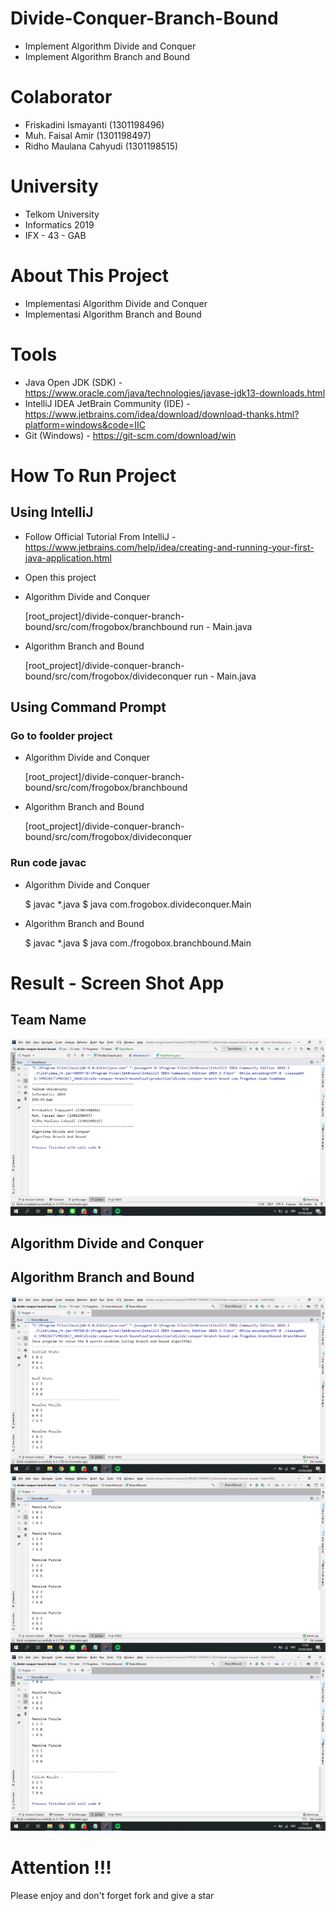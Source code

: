 # Divide-Conquer-Branch-Bound
- Implement Algorithm Divide and Conquer
- Implement Algorithm Branch and Bound

# Colaborator
- Friskadini Ismayanti (1301198496)
- Muh. Faisal Amir  (1301198497)
- Ridho Maulana Cahyudi  (1301198515)

# University
- Telkom University
- Informatics 2019
- IFX - 43 - GAB

# About This Project
- Implementasi Algorithm Divide and Conquer
- Implementasi Algorithm Branch and Bound

# Tools
- Java Open JDK (SDK) - https://www.oracle.com/java/technologies/javase-jdk13-downloads.html
- IntelliJ IDEA JetBrain Community (IDE) - https://www.jetbrains.com/idea/download/download-thanks.html?platform=windows&code=IIC
- Git (Windows) - https://git-scm.com/download/win

# How To Run Project
## Using IntelliJ
- Follow Official Tutorial From IntelliJ - https://www.jetbrains.com/help/idea/creating-and-running-your-first-java-application.html
- Open this project
- Algorithm Divide and Conquer

    [root_project]/divide-conquer-branch-bound/src/com/frogobox/branchbound
    run - Main.java


- Algorithm Branch and Bound

    [root_project]/divide-conquer-branch-bound/src/com/frogobox/divideconquer
    run - Main.java


## Using Command Prompt
### Go to foolder project
- Algorithm Divide and Conquer

    [root_project]/divide-conquer-branch-bound/src/com/frogobox/branchbound


- Algorithm Branch and Bound

    [root_project]/divide-conquer-branch-bound/src/com/frogobox/divideconquer

### Run code javac

- Algorithm Divide and Conquer

    $ javac *.java
    $ java com.frogobox.divideconquer.Main


- Algorithm Branch and Bound

    $ javac *.java
    $ java com./frogobox.branchbound.Main

# Result - Screen Shot App
## Team Name
![ScreenShoot Apps](docs/image/ss_team_name.png?raw=true)

## Algorithm Divide and Conquer

## Algorithm Branch and Bound
![ScreenShoot Apps](docs/image/ss_branchbounch_1.png?raw=true)
![ScreenShoot Apps](docs/image/ss_branchbounch_2.png?raw=true)
![ScreenShoot Apps](docs/image/ss_branchbounch_3.png?raw=true)

# Attention !!!
Please enjoy and don't forget fork and give a star